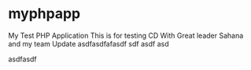 # myphpapp
My Test PHP Application
This is for testing CD
With Great leader Sahana and my team
Update
asdfasdfafasdf
sdf
asdf
asd

asdfasdf
